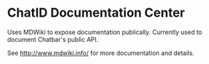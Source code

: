 ChatID Documentation Center
=======================

Uses MDWiki to expose documentation publically. Currently used to document Chatbar's
public API.

See http://www.mdwiki.info/ for more documentation and details.
